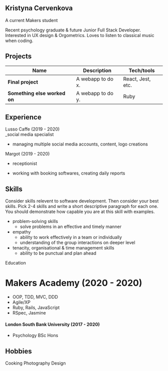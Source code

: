 ## Kristyna Cervenkova

A current Makers student

Recent psychology graduate & future Junior Full Stack Developer. Interested in UX design & Orgometrics.
Loves to listen to classical music when coding.

## Projects

| Name                         | Description       | Tech/tools        |
| ---------------------------- | ----------------- | ----------------- |
| **Final project**            | A webapp to do x. | React, Jest, etc. |
| **Something else worked on** | A webapp to do y. | Ruby              |

## Experience

Lusso Caffe (2019 - 2020)  
_social media specialist

- managing multiple social media accounts, content, logo creations

Margot (2019 - 2020)  
- receptionist

- working with booking softwares, creating daily reports

## Skills

Consider skills relevent to software development. Then consider your best skills. Pick 2-4 skills and write a short descriptive paragraph for each one. You should demonstrate how capable you are at this skill with examples.

- problem-solving skills
  - solve problems in an effective and timely manner
- empathy
  - ability to work effectively in a team or individually
  - understanding of the group interactions on deeper level
- tenacity, organisational & time management skills
  - ability to be punctual and plan ahead

Education

# Makers Academy (2020 - 2020)

- OOP, TDD, MVC, DDD
- Agile/XP
- Ruby, Rails, JavaScript
- RSpec, Jasmine

#### London South Bank University (2017 - 2020)

- Psychology BSc Hons


## Hobbies

Cooking
Photography
Design
